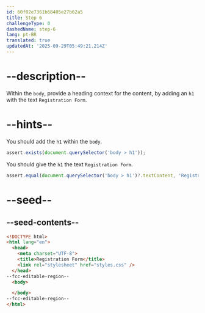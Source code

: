 ```yaml
---
id: 60f02e7361b68405e27b62a5
title: Step 6
challengeType: 0
dashedName: step-6
lang: pt-BR
translated: true
updatedAt: '2025-09-29T05:49:21.214Z'
---
```


# --description--

Within the `body`, provide a heading context for the content, by adding an `h1` with the text `Registration Form`.

# --hints--

You should add the `h1` within the `body`.

```js
assert.exists(document.querySelector('body > h1'));
```

You should give the `h1` the text `Registration Form`.

```js
assert.equal(document.querySelector('body > h1')?.textContent, 'Registration Form');
```

# --seed--

## --seed-contents--

```html
<!DOCTYPE html>
<html lang="en">
  <head>
    <meta charset="UTF-8">
    <title>Registration Form</title>
    <link rel="stylesheet" href="styles.css" />
  </head>
--fcc-editable-region--
  <body>

  </body>
--fcc-editable-region--
</html>
```
